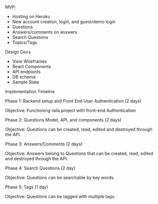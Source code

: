 

MVP:
  - Hosting on Heroku
  - New account creation, login, and guest/demo login
  - Questions
  - Answers/comments on answers
  - Search Questions
  - Topics/Tags


Design Docs

  - View Wireframes
  - React Components
  - API endpoints
  - DB schema
  - Sample State

Implementation Timeline

  Phase 1: Backend setup and Front End User Authentication (2 days)

  Objective: Functioning rails project with front-end Authentication

  Phase 2: Questions Model, API, and components (2 days)

  Objective: Questions can be created, read, edited and destroyed through the API.

  Phase 3: Answers/Comments (2 days)

  Objective: Answers belong to Questions that can be created, read, edited and destroyed through the API.

  Phase 4: Search Questions (2 day)

  Objective: Questions can be searchable by key words.

  Phase 5: Tags (1 day)

  Objective: Questions can be tagged with multiple tags.
